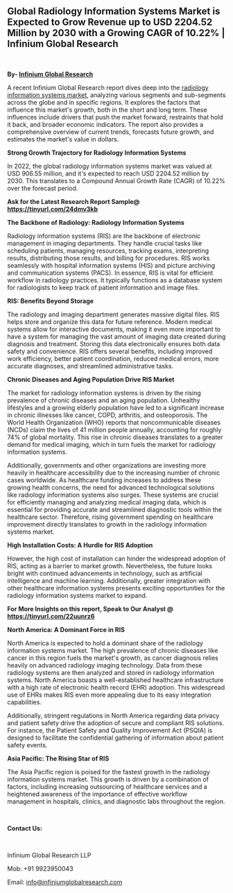 <h2><strong>Global Radiology Information Systems Market is Expected to Grow Revenue up to USD 2204.52 Million by 2030 with a Growing CAGR of 10.22% | Infinium Global Research</strong></h2>
<p>&nbsp;</p>
<p><strong>By- </strong><a href="https://www.infiniumglobalresearch.com"><strong>Infinium Global Research</strong></a></p>
<p>A recent Infinium Global Research report dives deep into the <a href="https://www.infiniumglobalresearch.com/market-reports/global-radiology-information-systems-market">radiology information systems market</a>, analyzing various segments and sub-segments across the globe and in specific regions. It explores the factors that influence this market's growth, both in the short and long term. These influences include drivers that push the market forward, restraints that hold it back, and broader economic indicators. The report also provides a comprehensive overview of current trends, forecasts future growth, and estimates the market's value in dollars.</p>
<p><strong>Strong Growth Trajectory for Radiology Information Systems</strong></p>
<p>In 2022, the global radiology information systems market was valued at USD 906.55 million, and it's expected to reach USD 2204.52 million by 2030. This translates to a Compound Annual Growth Rate (CAGR) of 10.22% over the forecast period.</p>
<p><strong>Ask for the Latest Research Report Sample@ </strong><a href="https://tinyurl.com/24dmv3kb"><strong>https://tinyurl.com/24dmv3kb</strong></a></p>
<p><strong>The Backbone of Radiology: Radiology Information Systems</strong></p>
<p>Radiology information systems (RIS) are the backbone of electronic management in imaging departments. They handle crucial tasks like scheduling patients, managing resources, tracking exams, interpreting results, distributing those results, and billing for procedures. RIS works seamlessly with hospital information systems (HIS) and picture archiving and communication systems (PACS). In essence, RIS is vital for efficient workflow in radiology practices. It typically functions as a database system for radiologists to keep track of patient information and image files.</p>
<p><strong>RIS: Benefits Beyond Storage</strong></p>
<p>The radiology and imaging department generates massive digital files. RIS helps store and organize this data for future reference. Modern medical systems allow for interactive documents, making it even more important to have a system for managing the vast amount of imaging data created during diagnosis and treatment. Storing this data electronically ensures both data safety and convenience. RIS offers several benefits, including improved work efficiency, better patient coordination, reduced medical errors, more accurate diagnoses, and streamlined administrative tasks.</p>
<p><strong>Chronic Diseases and Aging Population Drive RIS Market</strong></p>
<p>The market for radiology information systems is driven by the rising prevalence of chronic diseases and an aging population. Unhealthy lifestyles and a growing elderly population have led to a significant increase in chronic illnesses like cancer, COPD, arthritis, and osteoporosis. The World Health Organization (WHO) reports that noncommunicable diseases (NCDs) claim the lives of 41 million people annually, accounting for roughly 74% of global mortality. This rise in chronic diseases translates to a greater demand for medical imaging, which in turn fuels the market for radiology information systems.</p>
<p>Additionally, governments and other organizations are investing more heavily in healthcare accessibility due to the increasing number of chronic cases worldwide. As healthcare funding increases to address these growing health concerns, the need for advanced technological solutions like radiology information systems also surges. These systems are crucial for efficiently managing and analyzing medical imaging data, which is essential for providing accurate and streamlined diagnostic tools within the healthcare sector. Therefore, rising government spending on healthcare improvement directly translates to growth in the radiology information systems market.</p>
<p><strong>High Installation Costs: A Hurdle for RIS Adoption</strong></p>
<p>However, the high cost of installation can hinder the widespread adoption of RIS, acting as a barrier to market growth. Nevertheless, the future looks bright with continued advancements in technology, such as artificial intelligence and machine learning. Additionally, greater integration with other healthcare information systems presents exciting opportunities for the radiology information systems market to expand.</p>
<p><strong>For More Insights on this report, Speak to Our Analyst @ </strong><a href="https://tinyurl.com/22uunrz6"><strong>https://tinyurl.com/22uunrz6</strong></a></p>
<p><strong>North America: A Dominant Force in RIS</strong></p>
<p>North America is expected to hold a dominant share of the radiology information systems market. The high prevalence of chronic diseases like cancer in this region fuels the market's growth, as cancer diagnosis relies heavily on advanced radiology imaging technology. Data from these radiology systems are then analyzed and stored in radiology information systems. North America boasts a well-established healthcare infrastructure with a high rate of electronic health record (EHR) adoption. This widespread use of EHRs makes RIS even more appealing due to its easy integration capabilities.</p>
<p>Additionally, stringent regulations in North America regarding data privacy and patient safety drive the adoption of secure and compliant RIS solutions. For instance, the Patient Safety and Quality Improvement Act (PSQIA) is designed to facilitate the confidential gathering of information about patient safety events.</p>
<p><strong>Asia Pacific: The Rising Star of RIS</strong></p>
<p>The Asia Pacific region is poised for the fastest growth in the radiology information systems market. This growth is driven by a combination of factors, including increasing outsourcing of healthcare services and a heightened awareness of the importance of effective workflow management in hospitals, clinics, and diagnostic labs throughout the region.</p>
<p>&nbsp;</p>
<p><strong>Contact Us:</strong></p>
<p>&nbsp;</p>
<p>Infinium Global Research LLP</p>
<p>Mob: +91 9923950043</p>
<p>Email: <a href="mailto:info@infiniumglobalresearch.com">info@infiniumglobalresearch.com</a></p>